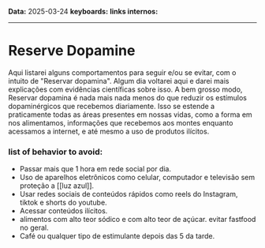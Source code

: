 
**Data:** 2025-03-24
**keyboards:** 
**links internos:** 
___

# Reserve Dopamine

Aqui listarei alguns comportamentos para seguir e/ou se evitar, com o intuito de "Reservar dopamina".
Algum dia voltarei aqui e darei mais explicações com evidências científicas sobre isso. A bem grosso modo, Reservar dopamina é nada mais nada menos do que reduzir os estímulos dopaminérgicos que recebemos diariamente. Isso se estende a praticamente todas as áreas presentes em nossas vidas, como a forma em nos alimentamos, informações que recebemos aos montes enquanto acessamos a internet, e até mesmo a uso de produtos ilícitos.

### list of behavior to avoid:

- Passar mais que 1 hora em rede social por dia.
- Uso de aparelhos eletrônicos como celular, computador e televisão sem proteção a [[luz azul]].
- Usar redes sociais de conteúdos rápidos como reels do Instagram, tiktok e shorts do youtube.
- Acessar conteúdos ilícitos.
- alimentos com alto teor sódico e com alto teor de açúcar. evitar fastfood no geral.
- Café ou qualquer tipo de estimulante depois das 5 da tarde.


